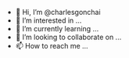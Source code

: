 - 👋 Hi, I’m @charlesgonchai
- 👀 I’m interested in ...
- 🌱 I’m currently learning ...
- 💞️ I’m looking to collaborate on ...
- 📫 How to reach me ...

<!---
charlesgonchai/charlesgonchai is a ✨ special ✨ repository because its `README.md` (this file) appears on your GitHub profile.
You can click the Preview link to take a look at your changes.
--->
